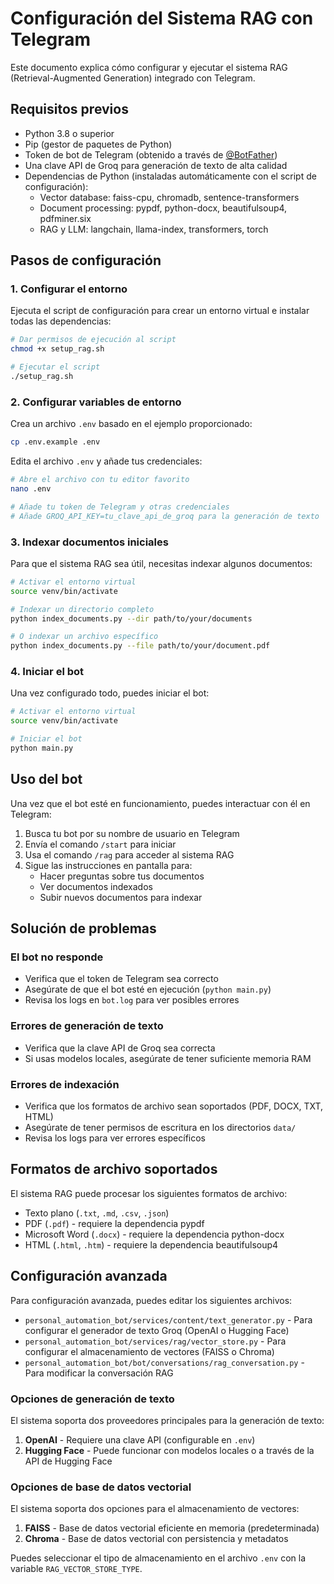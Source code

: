 # Configuración del Sistema RAG con Telegram

Este documento explica cómo configurar y ejecutar el sistema RAG (Retrieval-Augmented Generation) integrado con Telegram.

## Requisitos previos

- Python 3.8 o superior
- Pip (gestor de paquetes de Python)
- Token de bot de Telegram (obtenido a través de [@BotFather](https://t.me/botfather))
- Una clave API de Groq para generación de texto de alta calidad
- Dependencias de Python (instaladas automáticamente con el script de configuración):
  - Vector database: faiss-cpu, chromadb, sentence-transformers
  - Document processing: pypdf, python-docx, beautifulsoup4, pdfminer.six
  - RAG y LLM: langchain, llama-index, transformers, torch

## Pasos de configuración

### 1. Configurar el entorno

Ejecuta el script de configuración para crear un entorno virtual e instalar todas las dependencias:

```bash
# Dar permisos de ejecución al script
chmod +x setup_rag.sh

# Ejecutar el script
./setup_rag.sh
```

### 2. Configurar variables de entorno

Crea un archivo `.env` basado en el ejemplo proporcionado:

```bash
cp .env.example .env
```

Edita el archivo `.env` y añade tus credenciales:

```bash
# Abre el archivo con tu editor favorito
nano .env

# Añade tu token de Telegram y otras credenciales
# Añade GROQ_API_KEY=tu_clave_api_de_groq para la generación de texto
```

### 3. Indexar documentos iniciales

Para que el sistema RAG sea útil, necesitas indexar algunos documentos:

```bash
# Activar el entorno virtual
source venv/bin/activate

# Indexar un directorio completo
python index_documents.py --dir path/to/your/documents

# O indexar un archivo específico
python index_documents.py --file path/to/your/document.pdf
```

### 4. Iniciar el bot

Una vez configurado todo, puedes iniciar el bot:

```bash
# Activar el entorno virtual
source venv/bin/activate

# Iniciar el bot
python main.py
```

## Uso del bot

Una vez que el bot esté en funcionamiento, puedes interactuar con él en Telegram:

1. Busca tu bot por su nombre de usuario en Telegram
2. Envía el comando `/start` para iniciar
3. Usa el comando `/rag` para acceder al sistema RAG
4. Sigue las instrucciones en pantalla para:
   - Hacer preguntas sobre tus documentos
   - Ver documentos indexados
   - Subir nuevos documentos para indexar

## Solución de problemas

### El bot no responde

- Verifica que el token de Telegram sea correcto
- Asegúrate de que el bot esté en ejecución (`python main.py`)
- Revisa los logs en `bot.log` para ver posibles errores

### Errores de generación de texto

- Verifica que la clave API de Groq sea correcta
- Si usas modelos locales, asegúrate de tener suficiente memoria RAM

### Errores de indexación

- Verifica que los formatos de archivo sean soportados (PDF, DOCX, TXT, HTML)
- Asegúrate de tener permisos de escritura en los directorios `data/`
- Revisa los logs para ver errores específicos

## Formatos de archivo soportados

El sistema RAG puede procesar los siguientes formatos de archivo:

- Texto plano (`.txt`, `.md`, `.csv`, `.json`)
- PDF (`.pdf`) - requiere la dependencia pypdf
- Microsoft Word (`.docx`) - requiere la dependencia python-docx
- HTML (`.html`, `.htm`) - requiere la dependencia beautifulsoup4

## Configuración avanzada

Para configuración avanzada, puedes editar los siguientes archivos:

- `personal_automation_bot/services/content/text_generator.py` - Para configurar el generador de texto Groq (OpenAI o Hugging Face)
- `personal_automation_bot/services/rag/vector_store.py` - Para configurar el almacenamiento de vectores (FAISS o Chroma)
- `personal_automation_bot/bot/conversations/rag_conversation.py` - Para modificar la conversación RAG

### Opciones de generación de texto

El sistema soporta dos proveedores principales para la generación de texto:

1. **OpenAI** - Requiere una clave API (configurable en `.env`)
2. **Hugging Face** - Puede funcionar con modelos locales o a través de la API de Hugging Face

### Opciones de base de datos vectorial

El sistema soporta dos opciones para el almacenamiento de vectores:

1. **FAISS** - Base de datos vectorial eficiente en memoria (predeterminada)
2. **Chroma** - Base de datos vectorial con persistencia y metadatos

Puedes seleccionar el tipo de almacenamiento en el archivo `.env` con la variable `RAG_VECTOR_STORE_TYPE`.
